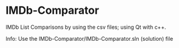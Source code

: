 IMDb-Comparator
===============
IMDb List Comparisons by using the csv files; using Qt with c++.






Info: 
Use the IMDb-Comparator/IMDb-Comparator.sln (solution) file